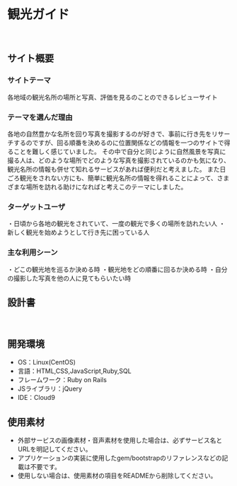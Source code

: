 # 観光ガイド
​
## サイト概要
### サイトテーマ
<!--何を『目的』とし、どのような『分類』なのかを簡潔に書く-->
各地域の観光名所の場所と写真、評価を見るのことのできるレビューサイト
​
### テーマを選んだ理由
<!--なぜこのようなテーマにしたかを説明する-->
各地の自然豊かな名所を回り写真を撮影するのが好きで、事前に行き先をリサーチするのですが、回る順番を決めるのに位置関係などの情報を一つのサイトで得ることを難しく感じていました。
その中で自分と同じように自然風景を写真に撮る人は、どのような場所でどのような写真を撮影されているのかも気になり、観光名所の情報も併せて知れるサービスがあれば便利だと考えました。
また日ごろ観光をされない方にも、簡単に観光名所の情報を得れることによって、さまざまな場所を訪れる助けになればと考えこのテーマにしました。
​
### ターゲットユーザ
<!--誰に使ってもらうかを具体的に記載する-->
・日頃から各地の観光をされていて、一度の観光で多くの場所を訪れたい人
・新しく観光を始めようとして行き先に困っている人
​
### 主な利用シーン
<!--どのような時に使うのかの状況を記載すること-->
・どこの観光地を巡るか決める時
・観光地をどの順番に回るか決める時
・自分の撮影した写真を他の人に見てもらいたい時
​
## 設計書
<!--テーマを設定・提出する時点では不要です-->
​
## 開発環境
- OS：Linux(CentOS)
- 言語：HTML,CSS,JavaScript,Ruby,SQL
- フレームワーク：Ruby on Rails
- JSライブラリ：jQuery
- IDE：Cloud9
​
## 使用素材
- 外部サービスの画像素材・音声素材を使用した場合は、必ずサービス名とURLを明記してください。
- アプリケーションの実装に使用したgem/bootstrapのリファレンスなどの記載は不要です。
- 使用しない場合は、使用素材の項目をREADMEから削除してください。